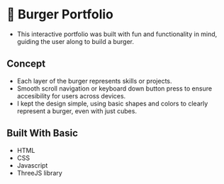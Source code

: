 # 🍔 Burger Portfolio
- This interactive portfolio was built with fun and functionality in mind, guiding the user along to build a burger.

## Concept
- Each layer of the burger represents skills or projects.
- Smooth scroll navigation or keyboard down button press to ensure accesibility for users across devices.
- I kept the design simple, using basic shapes and colors to clearly represent a burger, even with just cubes.

## Built With Basic
- HTML
- CSS
- Javascript
- ThreeJS library
